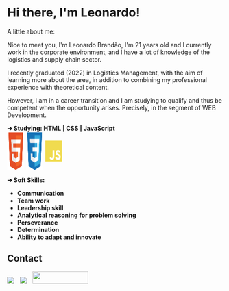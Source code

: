 <h1><strong> Hi there, I'm Leonardo!</strong> </h1>
<p>A little about me:

Nice to meet you, I'm Leonardo Brandão, I'm 21 years old and I currently work in the corporate environment, and I have a lot of knowledge of the logistics and supply chain sector.

I recently graduated (2022) in Logistics Management, with the aim of learning more about the area, in addition to combining my professional experience with theoretical content.

However, I am in a career transition and I am studying to qualify and thus be competent when the opportunity arises. Precisely, in the segment of WEB Development.</p>

<div>
 <p><strong>➔ Studying: HTML | CSS | JavaScript </strong>
  <br><img align="center" alt="Leo-HTML" height="90" width="40" src="https://raw.githubusercontent.com/devicons/devicon/master/icons/html5/html5-original.svg">
  <img align="center" alt="Leo-CSS" height="90" width="40" src="https://raw.githubusercontent.com/devicons/devicon/master/icons/css3/css3-original.svg">
    <img align="center" alt="Leo-JS" height="50" width="40" src="https://raw.githubusercontent.com/devicons/devicon/master/icons/javascript/javascript-plain.svg">
</div>

<p><strong>➔ Soft Skills:
<ul>
    <li>Communication</li>
    <li>Team work</li>
    <li>Leadership skill</li>
    <li>Analytical reasoning for problem solving</li>
    <li>Perseverance</li>
    <li>Determination</li>
    <li>Ability to adapt and innovate</li>
</ul>

<h2><strong>Contact</strong></h2>
    <div>      
        <span>
            <a href="https://www.linkedin.com/public-profile/settings?lipi=urn%3Ali%3Apage%3Ad_flagship3_profile_self_edit_contact-info%3BikKlinSmSN2jtj%2FCwMj%2FEg%3D%3D" target="_blank"><img src="https://img.shields.io/badge/-LinkedIn-%230077B5?style=for-the-badge&logo=linkedin&logoColor=white"></a> &ensp;</span>
        <span>
            <a href = "mailto:brandao.developerweb@gmail.com" target="_blank"><img src="https://img.shields.io/badge/-Gmail-%23333?style=for-the-badge&logo=gmail&logoColor=white"></a>   &ensp;</span>
        <span>
            <a href="https://www.instagram.com/brandao_dev/" target="_blank"><img src="https://portal.ifba.edu.br/simoes-filho/imagens/redes-sociais/instagram.png/@@images/0f1ec04e-2ba4-4dd8-970f-0e3c47d5d0a7.png" height="29" width="130"></a>
        </span>    
</div>
